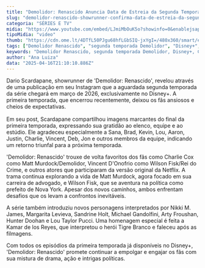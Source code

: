 ```yaml
---
title: "Demolidor: Renascido Anuncia Data de Estreia da Segunda Temporada"
slug: "demolidor-renascido-showrunner-confirma-data-de-estreia-da-segunda-temporada"
categoria: "SÉRIES E TV"
midia: "https://www.youtube.com/embed/LJmiMbOuK5o?showinfo=0&enablejsapi=1"
tipoMidia: "video"
thumb: "https://cdn.ome.lt/4DTfL50PJgu68hfLGbSIQ-jxYgI=/480x360/smart/extras/conteudos/Captura_de_tela_2025-04-16_173934.png"
tags: ["Demolidor Renascido", "segunda temporada Demolidor", "Disney+", "Charlie Cox", "Vincent D'Onofrio", "série Marvel", "estreia 2026"]
keywords: "Demolidor Renascido, segunda temporada Demolidor, Disney+, Charlie Cox, Vincent D'Onofrio, série Marvel, estreia 2026"
author: "Ana Luiza"
data: "2025-04-16T21:10:10.886Z"
---
```


Dario Scardapane, showrunner de 'Demolidor: Renascido', revelou através de uma publicação em seu Instagram que a aguardada segunda temporada da série chegará em março de 2026, exclusivamente no Disney+. A primeira temporada, que encerrou recentemente, deixou os fãs ansiosos e cheios de expectativas.

<blockquote class="instagram-media" data-instgrm-permalink="https://www.instagram.com/reel/DIfRN7jRShY/embed/?utm_source=ig_embed" data-instgrm-version="14" style="width:100%; max-width:540px; margin:1rem auto;"></blockquote>

Em seu post, Scardapane compartilhou imagens marcantes do final da primeira temporada, expressando sua gratidão ao elenco, equipe e ao estúdio. Ele agradeceu especialmente a Sana, Brad, Kevin, Lou, Aaron, Justin, Charlie, Vincent, Deb, Jon e outros membros da equipe, indicando um retorno triunfal para a próxima temporada.

'Demolidor: Renascido' trouxe de volta favoritos dos fãs como Charlie Cox como Matt Murdock/Demolidor, Vincent D'Onofrio como Wilson Fisk/Rei do Crime, e outros atores que participaram da versão original da Netflix. A trama continua explorando a vida de Matt Murdock, agora focado em sua carreira de advogado, e Wilson Fisk, que se aventura na política como prefeito de Nova York. Apesar dos novos caminhos, ambos enfrentam desafios que os levam a confrontos inevitáveis.

A série também introduziu novos personagens interpretados por Nikki M. James, Margarita Levieva, Sandrine Holt, Michael Gandolfini, Arty Froushan, Hunter Doohan e Lou Taylor Pucci. Uma homenagem especial é feita a Kamar de los Reyes, que interpretou o herói Tigre Branco e faleceu após as filmagens.

Com todos os episódios da primeira temporada já disponíveis no Disney+, 'Demolidor: Renascido' promete continuar a empolgar e engajar os fãs com sua mistura de drama, ação e intrigas políticas.